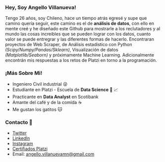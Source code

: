 ### Hey, Soy Angello Villanueva!

Tengo 26 años, soy Chileno, hace un tiempo atrás egresé y supe que camino quería seguir, este camino es el de **análisis de datos**, con ello en mente creé y he diseñado este Github para mostrarle a los reclutadores y al mundo las cosas increibles que se pueden lograr con los datos, cuanto valor se puede entregrar y las diferentes formas de hacerlo. Encontraran proyectos de Web Scraper, de Análisis estadístico con Python *(Scipy/Numpy/Pandas/Sklearn)*, Visualización de datos *(Matplotlib/Seaborn)* y próximamente Machine Learning. Adicionalmente encontrán mis respuestas a los retos de Platzi en torno a la programación.

### ¡Más Sobre Mi!
- Ingeniero Civil industrial :stuck_out_tongue_winking_eye:
- Estudiante en Platzi -  Escuela de **Data Science** :green_heart: :chart_with_upwards_trend:
- Practicante en **Data Analyst** en Scotibank
- Amante del café y de la comida :coffee:
- Me gustan los gatitos :cat:

### Contacto :iphone:	

- [Twitter](https://twitter.com/AngelloVMN)
- [LinkedIn](https://www.linkedin.com/in/angello-villanueva-menichetti-5a311816a/)
- [Instagram](https://www.instagram.com/x_disheartenment/)
- [Certifiados Platzi](https://platzi.com/@AngelloVillanuevaM/)
- Email: angello.villanuevamn@gmail.com
